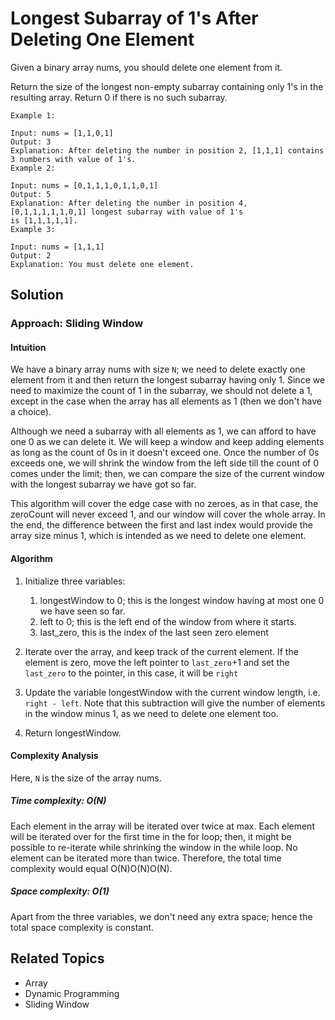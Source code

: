 # Longest Subarray of 1's After Deleting One Element

Given a binary array nums, you should delete one element from it.

Return the size of the longest non-empty subarray containing only 1's in the resulting array. Return 0 if there is no
such subarray.

```plain
Example 1:

Input: nums = [1,1,0,1]
Output: 3
Explanation: After deleting the number in position 2, [1,1,1] contains 3 numbers with value of 1's.
Example 2:

Input: nums = [0,1,1,1,0,1,1,0,1]
Output: 5
Explanation: After deleting the number in position 4, [0,1,1,1,1,1,0,1] longest subarray with value of 1's
is [1,1,1,1,1].
Example 3:

Input: nums = [1,1,1]
Output: 2
Explanation: You must delete one element.
```

## Solution

### Approach: Sliding Window

#### Intuition

We have a binary array nums with size `N`; we need to delete exactly one element from it and then return the longest
subarray having only 1. Since we need to maximize the count of 1 in the subarray, we should not delete a 1, except in
the case when the array has all elements as 1 (then we don't have a choice).

Although we need a subarray with all elements as 1, we can afford to have one 0 as we can delete it. We will keep a
window and keep adding elements as long as the count of 0s in it doesn't exceed one. Once the number of 0s exceeds one,
we will shrink the window from the left side till the count of 0 comes under the limit; then, we can compare the size of
the current window with the longest subarray we have got so far.

This algorithm will cover the edge case with no zeroes, as in that case, the zeroCount will never exceed 1, and our
window will cover the whole array. In the end, the difference between the first and last index would provide the array
size minus 1, which is intended as we need to delete one element.

#### Algorithm

1. Initialize three variables:
    1. longestWindow to 0; this is the longest window having at most one 0 we have seen so far.
    2. left to 0; this is the left end of the window from where it starts.
    3. last_zero, this is the index of the last seen zero element

2. Iterate over the array, and keep track of the current element. If the element is zero, move the left pointer
   to `last_zero`+1 and set the `last_zero` to the pointer, in this case, it will be `right`

3. Update the variable longestWindow with the current window length, i.e. `right - left`. Note that this subtraction
   will give the number of elements in the window minus 1, as we need to delete one element too.

4. Return longestWindow.

#### Complexity Analysis

Here, `N` is the size of the array nums.

##### Time complexity: O(N)

Each element in the array will be iterated over twice at max. Each element will be iterated over for the first time in
the for loop; then, it might be possible to re-iterate while shrinking the window in the while loop. No element can be
iterated more than twice. Therefore, the total time complexity would equal O(N)O(N)O(N).

##### Space complexity: O(1)

Apart from the three variables, we don't need any extra space; hence the total space complexity is constant.

## Related Topics

- Array
- Dynamic Programming
- Sliding Window
